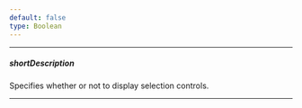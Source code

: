 ```yaml
---
default: false
type: Boolean
---
```

---
##### shortDescription
Specifies whether or not to display selection controls.

---
